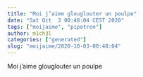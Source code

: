 ```yaml
---
title: "Moi j’aime glouglouter un poulpe"
date: "Sat Oct  3 00:48:04 CEST 2020"
tags: ["moijaime", "pipotron"]
author: m1ch3l
categories: ["generated"]
slug: "moijaime/2020-10-03-00:48:04"
---
```


Moi j’aime glouglouter un poulpe
